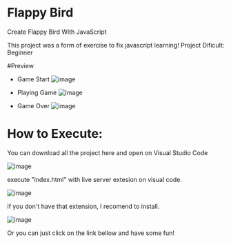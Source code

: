 # Flappy Bird

Create Flappy Bird With JavaScript

This project was a form of exercise to fix javascript learning!
Project Dificult: Beginner

#Preview

- Game Start
![image](https://user-images.githubusercontent.com/75916419/161027868-09bcc8a1-4511-45d3-ae92-f2daf8a066de.png)

- Playing Game
![image](https://user-images.githubusercontent.com/75916419/161031041-9f082b8e-d2d5-424d-9b4f-2e4d2c11679e.png)

- Game Over
![image](https://user-images.githubusercontent.com/75916419/161028894-b198644a-1113-4fb2-9d62-575b3248c075.png)


# How to Execute:
You can download all the project here and open on Visual Studio Code

![image](https://user-images.githubusercontent.com/75916419/161024840-893a0afe-88fd-4f18-8aab-2ac5cd3868a8.png)



execute "index.html" with live server extesion on visual code.

![image](https://user-images.githubusercontent.com/75916419/161025138-6979f759-c885-48cc-93a4-b548dae110ce.png)



if you don't have that extension, I recomend to install.

![image](https://user-images.githubusercontent.com/75916419/161026514-17a0fc2b-ac14-48fe-bbac-501f1b1a9285.png)


Or you can just click on the link bellow and have some fun!
